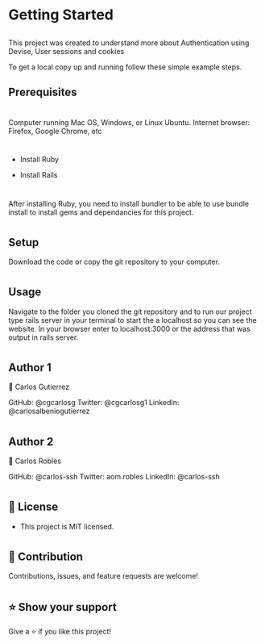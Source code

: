 # Getting Started
##

This project was created to understand more about  Authentication using Devise, User sessions and cookies

To get a local copy up and running follow these simple example steps.

## Prerequisites
#
Computer running Mac OS, Windows, or Linux Ubuntu. Internet browser: Firefox, Google Chrome, etc
#
- Install Ruby

- Install Rails
#
After installing Ruby, you need to install bundler to be able to use bundle install to install gems and dependancies for this project.
#
## Setup
Download the code or copy the git repository to your computer.
#
## Usage
Navigate to the folder you cloned the git repository and to run our project type rails server in your terminal to start the a localhost so you can see the website. In your browser enter to localhost:3000 or the address that was output in rails server.
#
## Author 1
👤  Carlos Gutierrez

GitHub: @cgcarlosg 
Twitter: @cgcarlosg1 
LinkedIn: @carlosalbeniogutierrez

#
## Author 2
👤 Carlos Robles

GitHub: @carlos-ssh 
Twitter:  aom.robles
LinkedIn: @carlos-ssh

#
 ## 📝 License 
- This project is MIT licensed.
#


## 🤝 Contribution
Contributions, issues, and feature requests are welcome!

#
## ⭐ Show your support
Give a ⭐️ if you like this project!

